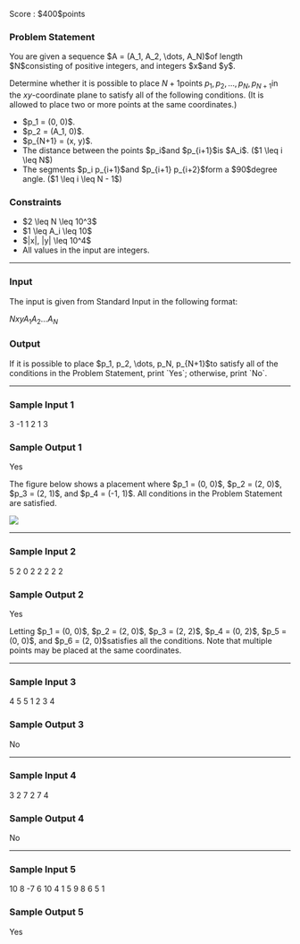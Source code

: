 
<div>

<span>

<span>

<p>
Score : $400$points
</p>

<div>

<section>

### **Problem Statement**

<p>
You are given a sequence $A = (A_1, A_2, \dots, A_N)$of length $N$consisting of positive integers, and integers $x$and $y$.

Determine whether it is possible to place $N+1$points $p_1, p_2, \dots, p_N, p_{N+1}$in the $xy$-coordinate plane to satisfy all of the following conditions. (It is allowed to place two or more points at the same coordinates.)
</p>

<ul>

<li>
$p_1 = (0, 0)$. 
</li>

<li>
$p_2 = (A_1, 0)$.
</li>

<li>
$p_{N+1} = (x, y)$.
</li>

<li>
The distance between the points $p_i$and $p_{i+1}$is $A_i$. ($1 \leq i \leq N$)
</li>

<li>
The segments $p_i p_{i+1}$and $p_{i+1} p_{i+2}$form a $90$degree angle. ($1 \leq i \leq N - 1$)
</li>

</ul>

</section>

</div>

<div>

<section>

### **Constraints**

<ul>

<li>
$2 \leq N \leq 10^3$
</li>

<li>
$1 \leq A_i \leq 10$
</li>

<li>
$|x|, |y| \leq 10^4$
</li>

<li>
All values in the input are integers.
</li>

</ul>

</section>

</div>

---

<div>

<div>

<section>

### **Input**

<p>
The input is given from Standard Input in the following format:
</p>

<div>

$N$$x$$y$$A_1$$A_2$$\dots$$A_N$
</div>

</section>

</div>

<div>

<section>

### **Output**

<p>
If it is possible to place $p_1, p_2, \dots, p_N, p_{N+1}$to satisfy all of the conditions in the Problem Statement, print `Yes`; otherwise, print `No`.
</p>

</section>

</div>

</div>

---

<div>

<section>

### **Sample Input 1**

<div>

3 -1 1
2 1 3

</div>

</section>

</div>

<div>

<section>

### **Sample Output 1**

<div>

Yes

</div>

<p>
The figure below shows a placement where $p_1 = (0, 0)$, $p_2 = (2, 0)$, $p_3 = (2, 1)$, and $p_4 = (-1, 1)$. All conditions in the Problem Statement are satisfied.
</p>

<p>

<img src="https://img.atcoder.jp/ghi/9e66a2e8cd081f011d3baba22dbe64fa.jpg">

</img>

</p>

</section>

</div>

---

<div>

<section>

### **Sample Input 2**

<div>

5 2 0
2 2 2 2 2

</div>

</section>

</div>

<div>

<section>

### **Sample Output 2**

<div>

Yes

</div>

<p>
Letting $p_1 = (0, 0)$, $p_2 = (2, 0)$, $p_3 = (2, 2)$, $p_4 = (0, 2)$, $p_5 = (0, 0)$, and $p_6 = (2, 0)$satisfies all the conditions. Note that multiple points may be placed at the same coordinates.
</p>

</section>

</div>

---

<div>

<section>

### **Sample Input 3**

<div>

4 5 5
1 2 3 4

</div>

</section>

</div>

<div>

<section>

### **Sample Output 3**

<div>

No

</div>

</section>

</div>

---

<div>

<section>

### **Sample Input 4**

<div>

3 2 7
2 7 4

</div>

</section>

</div>

<div>

<section>

### **Sample Output 4**

<div>

No

</div>

</section>

</div>

---

<div>

<section>

### **Sample Input 5**

<div>

10 8 -7
6 10 4 1 5 9 8 6 5 1

</div>

</section>

</div>

<div>

<section>

### **Sample Output 5**

<div>

Yes

</div>

</section>

</div>

</span>

</span>

</div>
